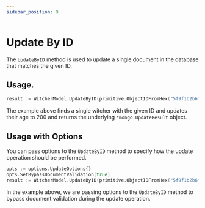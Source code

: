 ```yaml
---
sidebar_position: 9
---
```


# Update By ID

The `UpdateByID` method is used to update a single document in the database that matches the given ID.

## Usage.

```go
result := WitcherModel.UpdateByID(primitive.ObjectIDFromHex("5f9f1b2b6f6b1b6d7f9b1b6d"), primitive.M{"age": 200}).Exec().(*mongo.UpdateResult)
```

The example above finds a single witcher with the given ID and updates their age to 200 and returns the underlying `*mongo.UpdateResult` object.


## Usage with Options

You can pass options to the `UpdateByID` method to specify how the update operation should be performed.

```go
opts := options.UpdateOptions{}
opts.SetBypassDocumentValidation(true)
result := WitcherModel.UpdateByID(primitive.ObjectIDFromHex("5f9f1b2b6f6b1b6d7f9b1b6d"), primitive.M{"age": 200}, &opts).Exec().(*mongo.UpdateResult)
```

In the example above, we are passing options to the `UpdateByID` method to bypass document validation during the update operation.